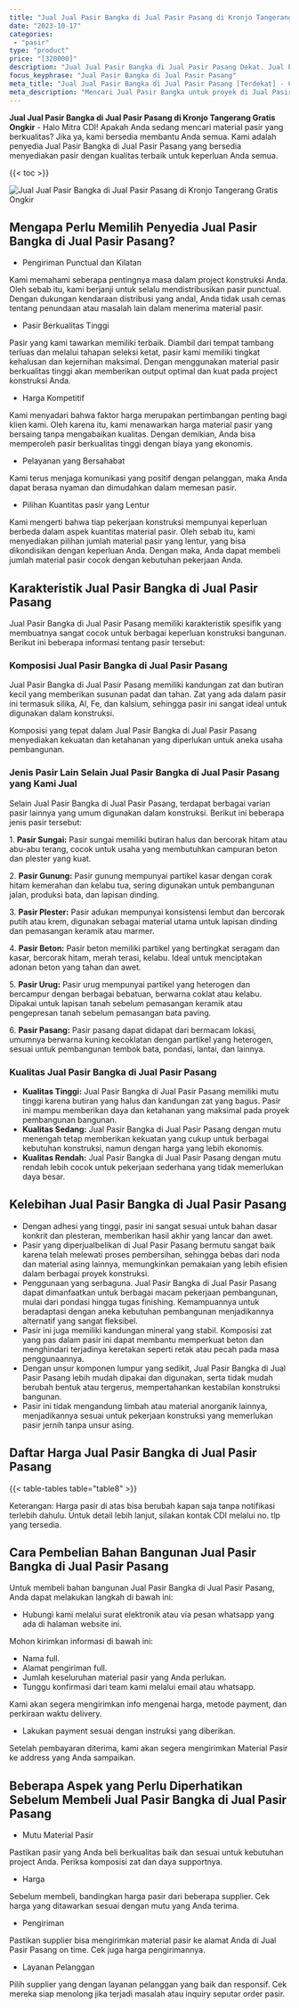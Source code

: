 ```yaml
---
title: "Jual Jual Pasir Bangka di Jual Pasir Pasang di Kronjo Tangerang Gratis Ongkir"
date: "2023-10-17"
categories:
 - "pasir"
type: "product"
price: "[320000]"
description: "Jual Jual Pasir Bangka di Jual Pasir Pasang Dekat. Jual Pasir Bangka ini sering digunakan dalam proyek konstruksi sebagai bahan campuran yang berkualitas dan bersih. Hubungi kami untuk informasi lebih lanjut."
focus_keyphrase: "Jual Pasir Bangka di Jual Pasir Pasang"
meta_title: "Jual Jual Pasir Bangka di Jual Pasir Pasang [Terdekat] - CDI"
meta_description: "Mencari Jual Pasir Bangka untuk proyek di Jual Pasir Pasang? Kami menawarkan Jual Pasir Bangka berkualitas untuk bahan campuran. Raih penawaran terbaik sekarang."
---
```


**Jual Jual Pasir Bangka di Jual Pasir Pasang di Kronjo Tangerang Gratis Ongkir** - Halo Mitra CDI! Apakah Anda sedang mencari material pasir yang berkualitas? Jika ya, kami bersedia membantu Anda semua. Kami adalah penyedia Jual Pasir Bangka di Jual Pasir Pasang yang bersedia menyediakan pasir dengan kualitas terbaik untuk keperluan Anda semua.

{{< toc >}}

![Jual Jual Pasir Bangka di Jual Pasir Pasang di Kronjo Tangerang Gratis Ongkir](/images/pasir/pasir-bangunan-03.jpg)

## Mengapa Perlu Memilih Penyedia Jual Pasir Bangka di Jual Pasir Pasang?

*   Pengiriman Punctual dan Kilatan

Kami memahami seberapa pentingnya masa dalam project konstruksi Anda. Oleh sebab itu, kami berjanji untuk selalu mendistribusikan pasir punctual. Dengan dukungan kendaraan distribusi yang andal, Anda tidak usah cemas tentang penundaan atau masalah lain dalam menerima material pasir.
*   Pasir Berkualitas Tinggi

Pasir yang kami tawarkan memiliki terbaik. Diambil dari tempat tambang terluas dan melalui tahapan seleksi ketat, pasir kami memiliki tingkat kehalusan dan kejernihan maksimal. Dengan menggunakan material pasir berkualitas tinggi akan memberikan output optimal dan kuat pada project konstruksi Anda.
*   Harga Kompetitif

Kami menyadari bahwa faktor harga merupakan pertimbangan penting bagi klien kami. Oleh karena itu, kami menawarkan harga material pasir yang bersaing tanpa mengabaikan kualitas. Dengan demikian, Anda bisa memperoleh pasir berkualitas tinggi dengan biaya yang ekonomis.
*   Pelayanan yang Bersahabat

Kami terus menjaga komunikasi yang positif dengan pelanggan, maka Anda dapat berasa nyaman dan dimudahkan dalam memesan pasir.
*   Pilihan Kuantitas pasir yang Lentur

Kami mengerti bahwa tiap pekerjaan konstruksi mempunyai keperluan berbeda dalam aspek kuantitas material pasir. Oleh sebab itu, kami menyediakan pilihan jumlah material pasir yang lentur, yang bisa dikondisikan dengan keperluan Anda. Dengan maka, Anda dapat membeli jumlah material pasir cocok dengan kebutuhan pekerjaan Anda.

## Karakteristik Jual Pasir Bangka di Jual Pasir Pasang

Jual Pasir Bangka di Jual Pasir Pasang memiliki karakteristik spesifik yang membuatnya sangat cocok untuk berbagai keperluan konstruksi bangunan. Berikut ini beberapa informasi tentang pasir tersebut:

### Komposisi Jual Pasir Bangka di Jual Pasir Pasang

Jual Pasir Bangka di Jual Pasir Pasang memiliki kandungan zat dan butiran kecil yang memberikan susunan padat dan tahan. Zat yang ada dalam pasir ini termasuk silika, Al, Fe, dan kalsium, sehingga pasir ini sangat ideal untuk digunakan dalam konstruksi.

Komposisi yang tepat dalam Jual Pasir Bangka di Jual Pasir Pasang menyediakan kekuatan dan ketahanan yang diperlukan untuk aneka usaha pembangunan.

### Jenis Pasir Lain Selain Jual Pasir Bangka di Jual Pasir Pasang yang Kami Jual

Selain Jual Pasir Bangka di Jual Pasir Pasang, terdapat berbagai varian pasir lainnya yang umum digunakan dalam konstruksi. Berikut ini beberapa jenis pasir tersebut:

1\.  **Pasir Sungai:** Pasir sungai memiliki butiran halus dan bercorak hitam atau abu-abu terang, cocok untuk usaha yang membutuhkan campuran beton dan plester yang kuat.

2\.  **Pasir Gunung:** Pasir gunung mempunyai partikel kasar dengan corak hitam kemerahan dan kelabu tua, sering digunakan untuk pembangunan jalan, produksi bata, dan lapisan dinding.

3\.  **Pasir Plester:** Pasir adukan mempunyai konsistensi lembut dan bercorak putih atau krem, digunakan sebagai material utama untuk lapisan dinding dan pemasangan keramik atau marmer.

4\.  **Pasir Beton:** Pasir beton memiliki partikel yang bertingkat seragam dan kasar, bercorak hitam, merah terasi, kelabu. Ideal untuk menciptakan adonan beton yang tahan dan awet.

5\.  **Pasir Urug:** Pasir urug mempunyai partikel yang heterogen dan bercampur dengan berbagai bebatuan, berwarna coklat atau kelabu. Dipakai untuk lapisan tanah sebelum pemasangan keramik atau pengepresan tanah sebelum pemasangan bata paving.

6\.  **Pasir Pasang:** Pasir pasang dapat didapat dari bermacam lokasi, umumnya berwarna kuning kecoklatan dengan partikel yang heterogen, sesuai untuk pembangunan tembok bata, pondasi, lantai, dan lainnya.

### Kualitas Jual Pasir Bangka di Jual Pasir Pasang

*   **Kualitas Tinggi:** Jual Pasir Bangka di Jual Pasir Pasang memiliki mutu tinggi karena butiran yang halus dan kandungan zat yang bagus. Pasir ini mampu memberikan daya dan ketahanan yang maksimal pada proyek pembangunan bangunan.
*   **Kualitas Sedang:** Jual Pasir Bangka di Jual Pasir Pasang dengan mutu menengah tetap memberikan kekuatan yang cukup untuk berbagai kebutuhan konstruksi, namun dengan harga yang lebih ekonomis.
*   **Kualitas Rendah:** Jual Pasir Bangka di Jual Pasir Pasang dengan mutu rendah lebih cocok untuk pekerjaan sederhana yang tidak memerlukan daya besar.

## Kelebihan Jual Pasir Bangka di Jual Pasir Pasang

*   Dengan adhesi yang tinggi, pasir ini sangat sesuai untuk bahan dasar konkrit dan plesteran, memberikan hasil akhir yang lancar dan awet.
*   Pasir yang diperjualbelikan di Jual Pasir Pasang bermutu sangat baik karena telah melewati proses pembersihan, sehingga bebas dari noda dan material asing lainnya, memungkinkan pemakaian yang lebih efisien dalam berbagai proyek konstruksi.
*   Penggunaan yang serbaguna. Jual Pasir Bangka di Jual Pasir Pasang dapat dimanfaatkan untuk berbagai macam pekerjaan pembangunan, mulai dari pondasi hingga tugas finishing. Kemampuannya untuk beradaptasi dengan aneka kebutuhan pembangunan menjadikannya alternatif yang sangat fleksibel.
*   Pasir ini juga memiliki kandungan mineral yang stabil. Komposisi zat yang pas dalam pasir ini dapat membantu memperkuat beton dan menghindari terjadinya keretakan seperti retak atau pecah pada masa penggunaannya.
*   Dengan unsur komponen lumpur yang sedikit, Jual Pasir Bangka di Jual Pasir Pasang lebih mudah dipakai dan digunakan, serta tidak mudah berubah bentuk atau tergerus, mempertahankan kestabilan konstruksi bangunan.
*   Pasir ini tidak mengandung limbah atau material anorganik lainnya, menjadikannya sesuai untuk pekerjaan konstruksi yang memerlukan pasir jernih tanpa unsur asing.

## Daftar Harga Jual Pasir Bangka di Jual Pasir Pasang

{{< table-tables table="table8" >}}

Keterangan: Harga pasir di atas bisa berubah kapan saja tanpa notifikasi terlebih dahulu. Untuk detail lebih lanjut, silakan kontak CDI melalui no. tlp yang tersedia.

## Cara Pembelian Bahan Bangunan Jual Pasir Bangka di Jual Pasir Pasang

Untuk membeli bahan bangunan Jual Pasir Bangka di Jual Pasir Pasang, Anda dapat melakukan langkah di bawah ini:

*   Hubungi kami melalui surat elektronik atau via pesan whatsapp yang ada di halaman website ini.

Mohon kirimkan informasi di bawah ini:

*   Nama full.
*   Alamat pengiriman full.
*   Jumlah keseluruhan material pasir yang Anda perlukan.
*   Tunggu konfirmasi dari team kami melalui email atau whatsapp.

Kami akan segera mengirimkan info mengenai harga, metode payment, dan perkiraan waktu delivery.
*   Lakukan payment sesuai dengan instruksi yang diberikan.

Setelah pembayaran diterima, kami akan segera mengirimkan Material Pasir ke address yang Anda sampaikan.

## Beberapa Aspek yang Perlu Diperhatikan Sebelum Membeli Jual Pasir Bangka di Jual Pasir Pasang

*   Mutu Material Pasir

Pastikan pasir yang Anda beli berkualitas baik dan sesuai untuk kebutuhan project Anda. Periksa komposisi zat dan daya supportnya.
*   Harga

Sebelum membeli, bandingkan harga pasir dari beberapa supplier. Cek harga yang ditawarkan sesuai dengan mutu yang Anda terima.
*   Pengiriman

Pastikan supplier bisa mengirimkan material pasir ke alamat Anda di Jual Pasir Pasang on time. Cek juga harga pengirimannya.
*   Layanan Pelanggan

Pilih supplier yang dengan layanan pelanggan yang baik dan responsif. Cek mereka siap menolong jika terjadi masalah atau inquiry seputar order pasir.
